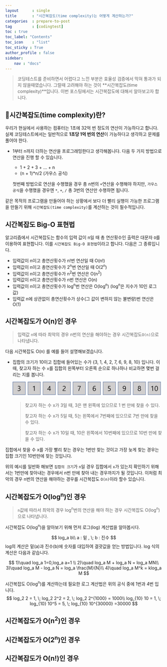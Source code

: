 ```yaml
---
layout      : single
title       : "시간복잡도(time complexity)는 어떻게 계산하는가?"
categories  : prepare-to-post
tag         : [codingtest] 
toc : true
toc_label: "Contents"
toc_icon	: "list"
toc_sticky : True
author_profile : false
sidebar:
    nav : "docs"
---
```



>  코딩테스트를 준비하면서 어렵다고 느낀 부분은 효율성 검증에서 막혀 통과가 되지 않을때였습니다. 그럴때 고려해야 하는 것이 **시간복잡도(time complexity)**입니다. 이번 포스팅에서는 시간복잡도에 대해서 알아보고자 합니다.

## 📝시간복잡도(time complexity)란?

 우리가 현실에서 사용하는 컴퓨터는 1초에 32억 번 정도의 연산이 가능하다고 합니다. 실제 코딩테스트에서는 일반적으로 **1초당 1억 번의 연산**이 가능하다고 생각하고 문제를 풀어야 한다. 

* 1부터 n까지 더하는 연산을 프로그래밍한다고 생각해봅니다. 다음 두 가지 방법으로 연산을 진행 할 수 있습니다. 

  * 1 + 2 + 3 + ... + n
  * (n + 1)*n/2 (가우스 공식)

   첫번째 방법으로 연산을 수행했을 경우 총 n번의 `+`연산을 수행해야 하지만, `가우스 공식`을 수행했을 경우엔 `*`, `+`, `/` 총 3번의 연산만 수행하면 됩니다. 

 같은 목적의 프로그램을 만들어야 하는 상황에서 보다 더 빨리 실행이 가능한 프로그램을 만들기 위해 `시간복잡도(time complexity)`를 계산하는 것이 필수적입니다.

## 시간복잡도 Big-O 표현법

   알고리즘에서 시간복잡도는 함수의 입력 값이 n일 때 총 연산횟수인 출력은 대문자 `O`를 이용하여 표현합니다. 이를 `시간복잡도 Big-O 표현법`이라고 합니다. 다음은 그 종류입니다.

* 입력값이 n이고 총연산횟수가 n!번 연산일 때 O(n!)
* 입력값이 n이고 총연산횟수가 2<sup>n</sup>번 연산일 때 O(2<sup>n</sup>)
* 입력값이 n이고 총연산횟수가 n<sup>2</sup>번 연산은 O(n<sup>2</sup>)
* 입력값이 n이고 총연산횟수가 n번 연산은 O(n)
* 입력값이 n이고 총연산횟수가 log<sup>n</sup>번 연산은 O(log<sup>n</sup>)
  (log<sup>n</sup>은 지수가 10인 로그값)
* 입력값 n에 상관없이 총연산횟수가 상수(그 값이 변하지 않는 불변량)번 연산은 O(1)

## 시간복잡도가 O(n)인 경우

>  입력값 `n`에 따라 최악의 경우 n번의 연산을 해야하는 경우 시간복잡도`O(n)`으로 나타냅니다.

다음 시간복잡도 O(n) 를 예를 들어 설명해보겠습니다.

* 집합의 크기가 10이고 집합에 들어있는 수가 {3, 1, 4, 2, 7, 6, 9, 8, 10} 입니다. 이 때, 찾고자 하는 수 `x`를 집합의 왼쪽부터 오른쪽 순으로 하나하나 비교하면 몇번 걸리는 지를 봅니다.

  ![On](/images/2022-04-25-time_complexity/On.png)

  > 찾고자 하는 수 x가 3일 때, 3은 맨 왼쪽에 있으므로 1 번 만에 찾을 수 있다. 
  >
  > 찾고자 하는 수 x가 5일 때, 5는 왼쪽에서 7번째에 있으므로 7번 만에 찾을 수 있다.
  >
  > 찾고자 하는 수 x가 10일 때, 10은 왼쪽에서 10번째에 있으므로 10번 만에 찾을 수 있다.

집합에서 찾을 수 x를 가장 빨리 찾는 경우는 1번만 찾는 것이고 가장 늦게 찾는 경우는 집합 크기인 10번만에 찾는 것입니다.

위의 예시를 일반화 해보면 `집합의 크기`가 `n`일 경우 집합에서 `x`가 있는지 확인하기 위해서는 1번만에 찾아내는 경우에서 n번 만에 찾아 내는 경우까지가 될 것입니다. 이처럼 최악의 경우 n번의 연산을 해야하는 경우를 시간복잡도 `O(n)`이라 할수 있습니다.

## 시간복잡도가 O(log<sup>n</sup>)인 경우

>  `n`값에 따라서 최악의 경우 log<sup>n</sup>번의 연산을 해야 하는 경우 시간복잡도 O(log<sup>n</sup>)으로 나타냅니다.

 시간복잡도 O(log<sup>n</sup>)을 알아보기 위해 먼저 로그(log) 계산법을 알아봅시다.

$$
log_a b\\
a : 밑 , \; b : 진수
$$
log의 계산은 밑(a)과 진수(b)에 숫자를 대입하여 결괏값을 얻는 방법입니다. log 식의 계산은 다음과 같습니다. 


$$
1)\quad log_a 1=0,log_a a=1 \\
2)\quad log_a M + log_a N = log_a MN\\
3)\quad log_a M - log_a N = log_a \frac{M}{N}\\
4)\quad log_a M^k = klog_a M
$$

시간복잡도 O(log<sup>n</sup>)를 계산하는데 필요한 로그 계산법은 위의 공식 중에 1번과 4번 입니다.
$$
log_2 2 = 1, \; log_2 2^2 = 2, \; log_2 2^{1000} = 1000\\
log_{10} 10 = 1, \; log_{10} 10^5 = 5, \; log_{10} 10^{30000} =30000
$$


## 시간복잡도가 O(n<sup>2</sup>)인 경우

## 시간복잡도가 O(2<sup>n</sup>)인 경우

## 시간복잡도가 O(n!)인 경우

